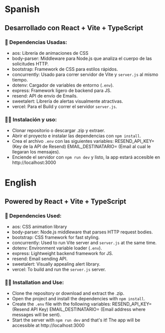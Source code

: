 # Spanish

## Desarrollado con React + Vite + TypeScript

### :book: Dependencias Usadas:

- aos: Librería de animaciones de CSS
- body-parser: Middleware para Node.js que analiza el cuerpo de las solicitudes HTTP.
- bootstrap: Framework de CSS para estilos rápidos.
- concurrently: Usado para correr servidor de Vite y `server.js` al mismo tiempo.
- dotenv: Cargador de variables de entorno (`.env`).
- express: Framework ligero de backend para JS.
- resend: API de envío de Emails.
- sweetalert: Librería de alertas visualmente atractivas. 
- vercel: Para el Build y correr el servidor `server.js`.

### :hammer::wrench: Instalación y uso:

- Clonar repositorio o descargar .zip y extraer.
- Abrir el proyecto e instalar las dependencias con `npm install`.
- Crea el archivo `.env` con las siguientes variables:
  RESEND_API_KEY= (Key de la API de Resend)
  EMAIL_DESTINATARIO= (Email al cual le llegaran los mensajes).
- Enciende el servidor con `npm run dev` y listo, la app estará accesible en http://localhost:3000

# English

## Powered by React + Vite + TypeScript

### :book: Dependencies Used:

- aos: CSS animation library
- body-parser: Node.js middleware that parses HTTP request bodies.
- bootstrap: CSS framework for fast styling.
- concurrently: Used to run Vite server and `server.js` at the same time.
- dotenv: Environment variable loader (`.env`).
- express: Lightweight backend framework for JS.
- resend: Email sending API.
- sweetalert: Visually appealing alert library.
- vercel: To build and run the `server.js` server.

### :hammer::wrench: Installation and Use:

- Clone the repository or download and extract the .zip.
- Open the project and install the dependencies with `npm install`.
- Create the `.env` file with the following variables:
RESEND_API_KEY= (Resend API Key)
EMAIL_DESTINATARIO= (Email address where messages will be sent).
- Start the server with `npm run dev` and that's it! The app will be accessible at http://localhost:3000